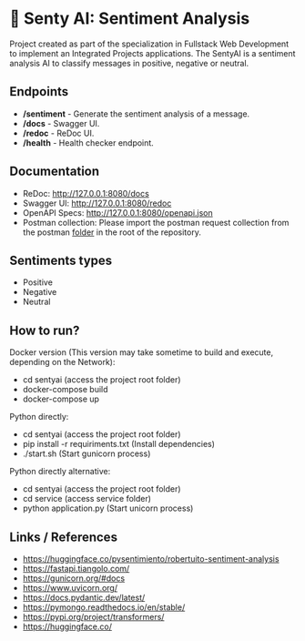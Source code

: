 # :robot: Senty AI: Sentiment Analysis

Project created as part of the specialization in Fullstack Web Development to implement an Integrated Projects
applications.
The SentyAI is a sentiment analysis AI to classify messages in positive, negative or neutral.  

## Endpoints

- **/sentiment** - Generate the sentiment analysis of a message.
- **/docs** - Swagger UI.
- **/redoc** - ReDoc UI.
- **/health** - Health checker endpoint.

## Documentation

- ReDoc: http://127.0.0.1:8080/docs
- Swagger UI: http://127.0.0.1:8080/redoc
- OpenAPI Specs: http://127.0.0.1:8080/openapi.json
- Postman collection: Please import the postman request collection from the postman [folder](/postman) in the root of
  the repository.

## Sentiments types

- Positive
- Negative
- Neutral

## How to run?
Docker version (This version may take sometime to build and execute, depending on the Network):
- cd sentyai (access the project root folder)
- docker-compose build
- docker-compose up

Python directly:
- cd sentyai (access the project root folder)
- pip install -r requiriments.txt (Install dependencies)
- ./start.sh (Start gunicorn process)

Python directly alternative:
- cd sentyai (access the project root folder)
- cd service (access service folder)
- python application.py (Start unicorn process)

## Links / References

* https://huggingface.co/pysentimiento/robertuito-sentiment-analysis
* https://fastapi.tiangolo.com/
* https://gunicorn.org/#docs
* https://www.uvicorn.org/
* https://docs.pydantic.dev/latest/
* https://pymongo.readthedocs.io/en/stable/
* https://pypi.org/project/transformers/
* https://huggingface.co/
